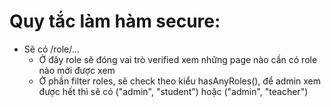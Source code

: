 # Quy tắc làm hàm secure:
- Sẽ có /role/... 
  - Ở đây role sẽ đóng vai trò verified xem những page nào cần có role nào mới được xem
  - Ở phần filter roles, sẽ check theo kiểu hasAnyRoles(), để admin xem được hết thì sẽ có ("admin", "student") hoặc ("admin", "teacher")